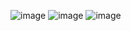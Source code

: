 ![image](https://github.com/HSLE24/js-study-group-1/assets/4832903/28792fe9-a80f-44b2-af04-ba373fecc3d9)
![image](https://github.com/HSLE24/js-study-group-1/assets/4832903/8e49e25b-155c-4058-96dd-10afa4eb2eb0)
![image](https://github.com/HSLE24/js-study-group-1/assets/4832903/e52fc6b6-b7c7-4359-b449-98ec89fe0278)
